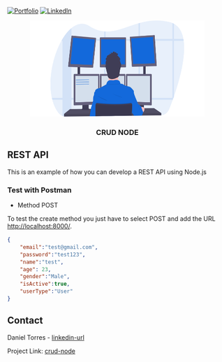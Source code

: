 [![Portfolio][portfolio-shield]][portfolio-url]
[![LinkedIn][linkedin-shield]][linkedin-url]

<!-- PROJECT LOGO -->
<p align="center">
    <a href="https://github.com/torres274/crud-node">
        <img src="src/public/images/programming.svg" alt="Logo" width="400" height="220">
    </a>
    <h3 align="center">CRUD NODE</h3>
</p>

<!-- ABOUT THE PROJECT -->
## REST API
This is an example of how you can develop a REST API using Node.js

### Test with Postman

* Method POST

To test the create method you just have to select POST and add the URL [http://localhost:8000/](http://localhost:8000/).

``` JSON
{
    "email":"test@gmail.com",
    "password":"test123",
    "name":"test",
    "age": 23,
    "gender":"Male",
    "isActive":true,
    "userType":"User"
}
```

<!-- CONTACT -->
## Contact
Daniel Torres - [linkedin-url]

Project Link: [crud-node](https://github.com/torres274/crud-node)

<!-- MARKDOWN LINKS & IMAGES -->
[portfolio-shield]: https://img.shields.io/badge/-Portfolio-black.svg?style=for-the-badge&logo=portfolio&colorB=555
[portfolio-url]: https://dtorres.herokuapp.com/
[linkedin-shield]: https://img.shields.io/badge/-LinkedIn-black.svg?style=for-the-badge&logo=linkedin&colorB=555
[linkedin-url]: https://linkedin.com/in/othneildrew

